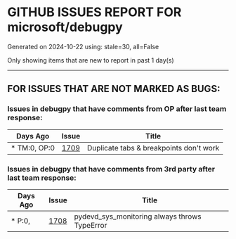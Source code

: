 
# GITHUB ISSUES REPORT FOR microsoft/debugpy


Generated on 2024-10-22 using: stale=30, all=False


Only showing items that are new to report in past 1 day(s)


---

## FOR ISSUES THAT ARE NOT MARKED AS BUGS:


### Issues in debugpy that have comments from OP after last team response:

| Days Ago | Issue | Title |
| --- | --- | --- |
 | \* TM:0, OP:0  |[1709](https://github.com/microsoft/debugpy/issues/1709 "Duplicate tabs & breakpoints don't work")  |Duplicate tabs & breakpoints don't work |

### Issues in debugpy that have comments from 3rd party after last team response:

| Days Ago | Issue | Title |
| --- | --- | --- |
 | \* P:0,  |[1708](https://github.com/microsoft/debugpy/issues/1708 "pydevd_sys_monitoring always throws TypeError")  |pydevd_sys_monitoring always throws TypeError |




















